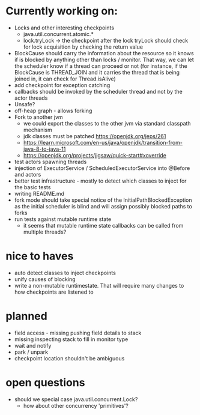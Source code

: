 # Currently working on:
- Locks and other interesting checkpoints
  - java.util.concurrent.atomic.*
  - lock.tryLock -> the checkpoint after the lock tryLock should check for lock acquisition by checking the return value
- BlockCause should carry the information about the resource so it knows if is blocked by anything other than locks / monitor. That way, we can let the scheduler know if a thread can proceed or not (for instance, if the BlockCause is THREAD_JOIN and it carries the thread that is being joined in, it can check for Thread.isAlive)
- add checkpoint for exception catching
- callbacks should be invoked by the scheduler thread and not by the actor threads
- Unsafe?
- off-heap graph - allows forking
- Fork to another jvm
  - we could export the classes to the other jvm via standard classpath mechanism
  - jdk classes must be patched https://openjdk.org/jeps/261
  - https://learn.microsoft.com/en-us/java/openjdk/transition-from-java-8-to-java-11
  - https://openjdk.org/projects/jigsaw/quick-start#xoverride
- test actors spawning threads
- injection of ExecutorService / ScheduledExecutorService into @Before and actors
- better test infrastructure - mostly to detect which classes to inject for the basic tests
- writing README.md
- fork mode should take special notice of the  InitialPathBlockedException as the initial scheduler is blind and will assign possibly blocked paths to forks
- run tests against mutable runtime state
  - it seems that mutable runtime state callbacks can be called from multiple threads?

# nice to haves
- auto detect classes to inject checkpoints
- unify causes of blocking
- write a non-mutable runtimestate. That will require many changes to how checkpoints are listened to

# planned
- field access - missing pushing field details to stack
- missing inspecting stack to fill in monitor type
- wait and notify
- park / unpark
- checkpoint location shouldn't be ambiguous

# open questions
- should we special case java.util.concurrent.Lock?
  - how about other concurrency 'primitives'?
 